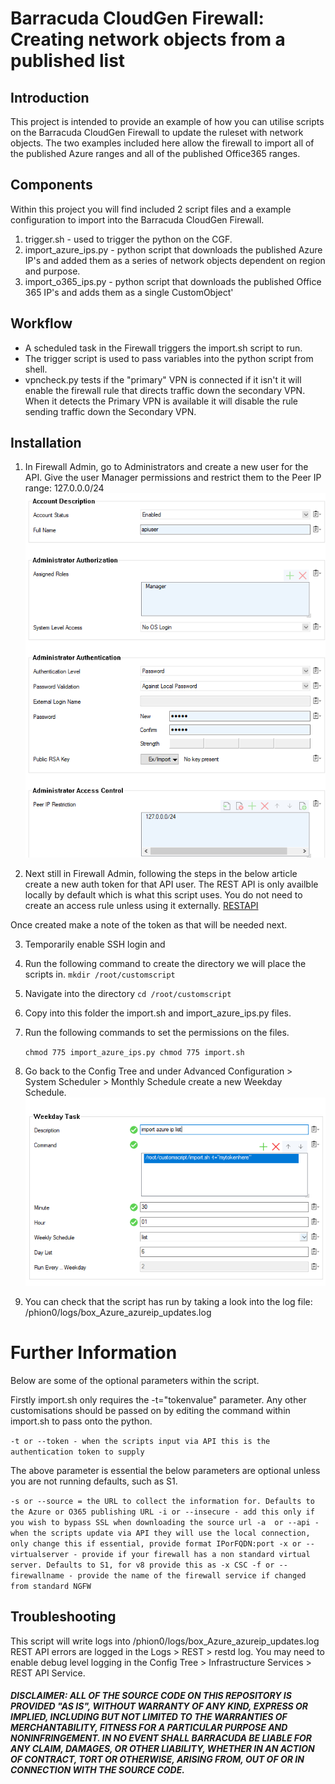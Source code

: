 # Barracuda CloudGen Firewall: Creating network objects from a published list

## Introduction
This project is intended to provide an example of how you can utilise scripts on the Barracuda CloudGen Firewall to update the ruleset with network objects. 
The two examples included here allow the firewall to import all of the published Azure ranges and all of the published Office365 ranges. 

## Components
Within this project you will find included 2 script files and a example configuration to import into the Barracuda CloudGen Firewall. 

1. trigger.sh - used to trigger the python on the CGF.
2. import_azure_ips.py - python script that downloads the published Azure IP's and added them as a series of network objects dependent on region and purpose.
3. import_o365_ips.py - python script that downloads the published Office 365 IP's and adds them as a single CustomObject'


## Workflow

- A scheduled task in the Firewall triggers the import.sh script to run.
- The trigger script is used to pass variables into the python script from shell.
- vpncheck.py tests if the "primary" VPN is connected if it isn't it will enable the firewall rule that directs traffic down the secondary VPN. When it detects the Primary VPN is available it will disable the rule sending traffic down the Secondary VPN.


## Installation

1. In Firewall Admin, go to Administrators and create a new user for the API.  Give the user Manager permissions and restrict them to the Peer IP range: 127.0.0.0/24
![Example API User](images/apiuser.png)

2. Next still in Firewall Admin, following the steps in the below article create a new auth token for that API user.  The REST API is only availble locally by default which is what this script uses. You do not need to create an access rule unless using it externally.
[RESTAPI](https://campus.barracuda.com/product/cloudgenfirewall/doc/79462646/rest-api/)

Once created make a note of the token as that will be needed next.

3. Temporarily enable SSH login and

4. Run the following command to create the directory we will place the scripts in.
	`
	mkdir /root/customscript
	`

5. Navigate into the directory
	`
	cd /root/customscript
	`

6. Copy into this folder the import.sh and import_azure_ips.py files.
7. Run the following commands to set the permissions on the files.

	`
	chmod 775 import_azure_ips.py
	chmod 775 import.sh
	`

8. Go back to the Config Tree and under Advanced Configuration > System Scheduler > Monthly Schedule create a new Weekday Schedule. 
![Example API User](images/createschedule.png)

9. You can check that the script has run by taking a look into the log file: /phion0/logs/box_Azure_azureip_updates.log


# Further Information

Below are some of the optional parameters within the script. 

Firstly import.sh only requires the -t="tokenvalue" parameter.  Any other customisations should be passed on by editing the command within import.sh to pass onto the python. 

`
-t or --token - when the scripts input via API this is the authentication token to supply
`

The above parameter is essential the below parameters are optional unless you are not running defaults, such as S1.

`
-s or --source = the URL to collect the information for. Defaults to the Azure or O365 publishing URL
 -i or --insecure - add this only if you wish to bypass SSL when downloading the source url
-a  or --api - when the scripts update via API they will use the local connection, only change this if essential, provide format IPorFQDN:port
-x or --virtualserver - provide if your firewall has a non standard virtual server. Defaults to S1, for v8 provide this as -x CSC
-f or --firewallname - provide the name of the firewall service if changed from standard NGFW
`


## Troubleshooting
This script will write logs into /phion0/logs/box_Azure_azureip_updates.log
REST API errors are logged in the Logs > REST > restd log. You may need to enable debug level logging in the Config Tree > Infrastructure Services > REST API Service.


##### DISCLAIMER: ALL OF THE SOURCE CODE ON THIS REPOSITORY IS PROVIDED "AS IS", WITHOUT WARRANTY OF ANY KIND, EXPRESS OR IMPLIED, INCLUDING BUT NOT LIMITED TO THE WARRANTIES OF MERCHANTABILITY, FITNESS FOR A PARTICULAR PURPOSE AND NONINFRINGEMENT. IN NO EVENT SHALL BARRACUDA BE LIABLE FOR ANY CLAIM, DAMAGES, OR OTHER LIABILITY, WHETHER IN AN ACTION OF CONTRACT, TORT OR OTHERWISE, ARISING FROM, OUT OF OR IN CONNECTION WITH THE SOURCE CODE. #####


